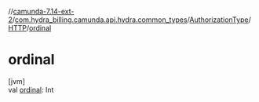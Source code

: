 //[camunda-7.14-ext-2](../../../../index.md)/[com.hydra_billing.camunda.api.hydra.common_types](../../index.md)/[AuthorizationType](../index.md)/[HTTP](index.md)/[ordinal](ordinal.md)

# ordinal

[jvm]\
val [ordinal](ordinal.md): Int
